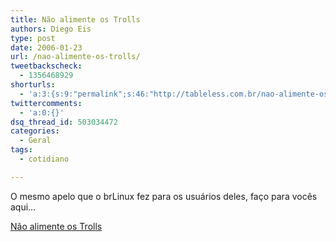 ```yaml
---
title: Não alimente os Trolls
authors: Diego Eis
type: post
date: 2006-01-23
url: /nao-alimente-os-trolls/
tweetbackscheck:
  - 1356468929
shorturls:
  - 'a:3:{s:9:"permalink";s:46:"http://tableless.com.br/nao-alimente-os-trolls";s:7:"tinyurl";s:26:"http://tinyurl.com/44w5qv7";s:4:"isgd";s:19:"http://is.gd/USOiN7";}'
twittercomments:
  - 'a:0:{}'
dsq_thread_id: 503034472
categories:
  - Geral
tags:
  - cotidiano

---
```

O mesmo apelo que o brLinux fez para os usuários deles, faço para vocês aqui&#8230;
  
[Não alimente os Trolls][1]

 [1]: http://br-linux.org/linux/node/2647